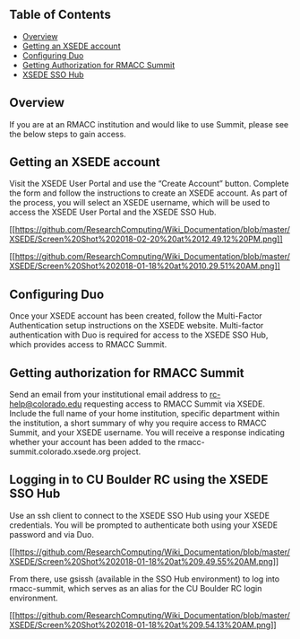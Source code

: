 ## Table of Contents

- [Overview](#overview)
- [Getting an XSEDE account](#getting-an-xsede-account)
- [Configuring Duo](#configuring-duo)
- [Getting Authorization for RMACC Summit](#getting-authorization-for-rmacc-summit)
- [XSEDE SSO Hub](#logging-in-to-cu-boulder-rc-using-the-xsede-sso-hub)

## Overview

If you are at an RMACC institution and would like to use Summit, please see the below steps to gain access.  

## Getting an XSEDE account

Visit the XSEDE User Portal and use the “Create Account” button. Complete the form and follow the instructions to create an XSEDE account. As part of the process, you will select an XSEDE username, which will be used to access the XSEDE User Portal and the XSEDE SSO Hub.

[[https://github.com/ResearchComputing/Wiki_Documentation/blob/master/XSEDE/Screen%20Shot%202018-02-20%20at%2012.49.12%20PM.png]]

[[https://github.com/ResearchComputing/Wiki_Documentation/blob/master/XSEDE/Screen%20Shot%202018-01-18%20at%2010.29.51%20AM.png]]

## Configuring Duo

Once your XSEDE account has been created, follow the Multi-Factor Authentication setup instructions on the XSEDE website. Multi-factor authentication with Duo is required for access to the XSEDE SSO Hub, which provides access to RMACC Summit.

## Getting authorization for RMACC Summit

Send an email from your institutional email address to rc-help@colorado.edu requesting access to RMACC Summit via XSEDE. Include the full name of your home institution, specific department within the institution, a short summary of why you require access to RMACC Summit, and your XSEDE username. You will receive a response indicating whether your account has been added to the rmacc-summit.colorado.xsede.org project.

## Logging in to CU Boulder RC using the XSEDE SSO Hub

Use an ssh client to connect to the XSEDE SSO Hub using your XSEDE credentials. You will be prompted to authenticate both using your XSEDE password and via Duo.

[[https://github.com/ResearchComputing/Wiki_Documentation/blob/master/XSEDE/Screen%20Shot%202018-01-18%20at%209.49.55%20AM.png]]

From there, use gsissh (available in the SSO Hub environment) to log into rmacc-summit, which serves as an alias for the CU Boulder RC login environment.

[[https://github.com/ResearchComputing/Wiki_Documentation/blob/master/XSEDE/Screen%20Shot%202018-01-18%20at%209.54.13%20AM.png]]